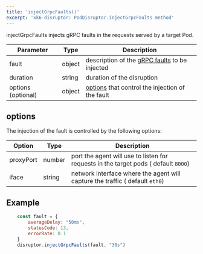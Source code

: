 ```yaml
---
title: 'injectGrpcFaults()'
excerpt: 'xk6-disruptor: PodDisruptor.injectGrpcFaults method'
---
```


injectGrpcFaults injects gRPC faults in the requests served by a target Pod.

| Parameter | Type   | Description |
| --------- | ------ |------- |
| fault     | object | description of the [gRPC faults](/javascript-api/xk6-disruptor/api/faults/grpc) to be injected |
| duration  | string | duration of the disruption |
| options (optional)   | object | [options](#options) that control the injection of the fault |


## options

The injection of the fault is controlled by the following options:

| Option    | Type   | Description |
| --------- | ------ | -------- |
| proxyPort | number | port the agent will use to listen for requests in the target pods ( default `8000`) |
| iface     | string | network interface where the agent will capture the traffic ( default `eth0`) |


## Example

<!-- eslint-skip -->

```javascript
    const fault = {
        averageDelay: "50ms",
        statusCode: 13,
        errorRate: 0.1
    }
    disruptor.injectGrpcFaults(fault, "30s")
```